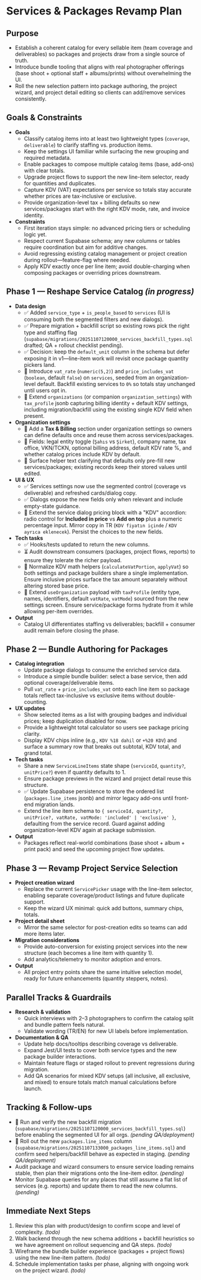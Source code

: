 # Services & Packages Revamp Plan

## Purpose
- Establish a coherent catalog for every sellable item (team coverage and deliverables) so packages and projects draw from a single source of truth.
- Introduce bundle tooling that aligns with real photographer offerings (base shoot + optional staff + albums/prints) without overwhelming the UI.
- Roll the new selection pattern into package authoring, the project wizard, and project detail editing so clients can add/remove services consistently.

## Goals & Constraints
- **Goals**
  - Classify catalog items into at least two lightweight types (`coverage`, `deliverable`) to clarify staffing vs. production items.
  - Keep the settings UI familiar while surfacing the new grouping and required metadata.
  - Enable packages to compose multiple catalog items (base, add-ons) with clear totals.
  - Upgrade project flows to support the new line-item selector, ready for quantities and duplicates.
  - Capture KDV (VAT) expectations per service so totals stay accurate whether prices are tax-inclusive or exclusive.
  - Provide organization-level tax + billing defaults so new services/packages start with the right KDV mode, rate, and invoice identity.
- **Constraints**
  - First iteration stays simple: no advanced pricing tiers or scheduling logic yet.
  - Respect current Supabase schema; any new columns or tables require coordination but aim for additive changes.
  - Avoid regressing existing catalog management or project creation during rollout—feature-flag where needed.
  - Apply KDV exactly once per line item; avoid double-charging when composing packages or overriding prices downstream.

## Phase 1 — Reshape Service Catalog *(in progress)*
- **Data design**
  - ✅ Added `service_type` + `is_people_based` to `services` (UI is consuming both the segmented filters and new dialogs).
  - ✅ Prepare migration + backfill script so existing rows pick the right type and staffing flag (`supabase/migrations/20251107120000_services_backfill_types.sql` drafted; QA + rollout checklist pending).
  - ✅ Decision: keep the `default_unit` column in the schema but defer exposing it in v1—line-item work will revisit once package quantity pickers land.
  - 🚧 Introduce `vat_rate` (`numeric(5,2)`) and `price_includes_vat` (`boolean`, default `false`) on `services`, seeded from an organization-level default. Backfill existing services to `0%` so totals stay unchanged until users opt in.
  - 🚧 Extend `organizations` (or companion `organization_settings`) with `tax_profile` jsonb capturing billing identity + default KDV settings, including migration/backfill using the existing single KDV field when present.
- **Organization settings**
  - 🚧 Add a **Tax & Billing** section under organization settings so owners can define defaults once and reuse them across services/packages.
  - 🚧 Fields: legal entity toggle (`Şahıs` vs `Şirket`), company name, tax office, VKN/TCKN, optional billing address, default KDV rate %, and whether catalog prices include KDV by default.
  - 🚧 Surface helper text clarifying that defaults only pre-fill new services/packages; existing records keep their stored values until edited.
- **UI & UX**
  - ✅ Services settings now use the segmented control (coverage vs deliverable) and refreshed cards/dialog copy.
  - ✅ Dialogs expose the new fields only when relevant and include empty-state guidance.
  - 🚧 Extend the service dialog pricing block with a "KDV" accordion: radio control for **Included in price** vs **Add on top** plus a numeric percentage input. Mirror copy in TR (`KDV fiyatın içinde` / `KDV ayrıca eklenecek`). Persist the choices to the new fields.
- **Tech tasks**
  - ✅ Hooks/tests updated to return the new columns.
  - ⏳ Audit downstream consumers (packages, project flows, reports) to ensure they tolerate the richer payload.
  - 🚧 Normalize KDV math helpers (`calculateVatPortion`, `applyVat`) so both settings and package builders share a single implementation. Ensure inclusive prices surface the tax amount separately without altering stored base price.
  - 🚧 Extend `useOrganization` payload with `taxProfile` (entity type, names, identifiers, default `vatRate`, `vatMode`) sourced from the new settings screen. Ensure service/package forms hydrate from it while allowing per-item overrides.
- **Output**
  - Catalog UI differentiates staffing vs deliverables; backfill + consumer audit remain before closing the phase.

## Phase 2 — Bundle Authoring for Packages
- **Catalog integration**
  - Update package dialogs to consume the enriched service data.
  - Introduce a simple bundle builder: select a base service, then add optional coverage/deliverable items.
  - Pull `vat_rate` + `price_includes_vat` onto each line item so package totals reflect tax-inclusive vs exclusive items without double-counting.
- **UX updates**
  - Show selected items as a list with grouping badges and individual prices; keep duplication disabled for now.
  - Provide a lightweight total calculator so users see package pricing clarity.
  - Display KDV chips inline (e.g., `KDV %18 dahil` or `+%20 KDV`) and surface a summary row that breaks out subtotal, KDV total, and grand total.
- **Tech tasks**
  - Share a new `ServiceLineItems` state shape (`serviceId`, `quantity?`, `unitPrice?`) even if quantity defaults to 1.
  - Ensure package previews in the wizard and project detail reuse this structure.
  - ✅ Update Supabase persistence to store the ordered list (`packages.line_items` jsonb) and mirror legacy add-ons until front-end migration lands.
  - Extend the line item schema to `{ serviceId, quantity?, unitPrice?, vatRate, vatMode: 'included' | 'exclusive' }`, defaulting from the service record. Guard against adding organization-level KDV again at package submission.
- **Output**
  - Packages reflect real-world combinations (base shoot + album + print pack) and seed the upcoming project flow updates.

## Phase 3 — Revamp Project Service Selection
- **Project creation wizard**
  - Replace the current `ServicePicker` usage with the line-item selector, enabling separate coverage/product listings and future duplicate support.
  - Keep the wizard UX minimal: quick add buttons, summary chips, totals.
- **Project detail sheet**
  - Mirror the same selector for post-creation edits so teams can add more items later.
- **Migration considerations**
  - Provide auto-conversion for existing project services into the new structure (each becomes a line item with quantity 1).
  - Add analytics/telemetry to monitor adoption and errors.
- **Output**
  - All project entry points share the same intuitive selection model, ready for future enhancements (quantity steppers, notes).

## Parallel Tracks & Guardrails
- **Research & validation**
  - Quick interviews with 2–3 photographers to confirm the catalog split and bundle pattern feels natural.
  - Validate wording (TR/EN) for new UI labels before implementation.
- **Documentation & QA**
  - Update help docs/tooltips describing coverage vs deliverable.
  - Expand Jest/UI tests to cover both service types and the new package builder interactions.
  - Maintain feature flags or staged rollout to prevent regressions during migration.
  - Add QA scenarios for mixed KDV setups (all inclusive, all exclusive, and mixed) to ensure totals match manual calculations before launch.

## Tracking & Follow-ups
- 🚧 Run and verify the new backfill migration (`supabase/migrations/20251107120000_services_backfill_types.sql`) before enabling the segmented UI for all orgs. *(pending QA/deployment)*
- 🚧 Roll out the new `packages.line_items` column (`supabase/migrations/20251107133000_packages_line_items.sql`) and confirm seed helpers/backfill behave as expected in staging. *(pending QA/deployment)*
- Audit package and wizard consumers to ensure service loading remains stable, then plan their migrations onto the line-item editor. *(pending)*
- Monitor Supabase queries for any places that still assume a flat list of services (e.g. reports) and update them to read the new columns. *(pending)*

## Immediate Next Steps
1. Review this plan with product/design to confirm scope and level of complexity. *(todo)*
2. Walk backend through the new schema additions + backfill heuristics so we have agreement on rollout sequencing and QA steps. *(todo)*
3. Wireframe the bundle builder experience (packages + project flows) using the new line-item pattern. *(todo)*
4. Schedule implementation tasks per phase, aligning with ongoing work on the project wizard. *(todo)*
